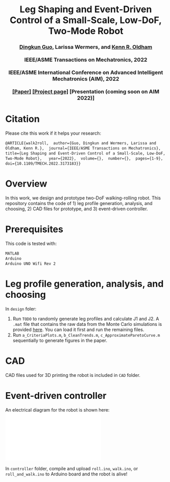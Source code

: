 <h1 align="center">
Leg Shaping and Event-Driven Control of a Small-Scale, Low-DoF, Two-Mode Robot
</h1>

<div align="center">
<h3>
<a href="https://dkguo.com">Dingkun Guo</a>,
Larissa Wermers, and
<a href="https://me.engin.umich.edu/people/faculty/kenn-oldham/">Kenn R. Oldham</a>
<br>
<br>
IEEE/ASME Transactions on Mechatronics, 2022
<br>
<br>
IEEE/ASME International Conference on Advanced Intelligent Mechatronics (AIM), 2022
<br>
<br>
<a href="https://dkguo.com/academic/publications/J1_walk2roll.pdf">[Paper]</a>
<a href="https://dkguo.com/research/walk2roll">[Project page]</a>
[Presentation (coming soon on AIM 2022)]
<br>
</h3>
</div>


# Citation
Please cite this work if it helps your research:

```
@ARTICLE{walk2roll,  author={Guo, Dingkun and Wermers, Larissa and Oldham, Kenn R.},  journal={IEEE/ASME Transactions on Mechatronics},   title={Leg Shaping and Event-Driven Control of a Small-Scale, Low-DoF, Two-Mode Robot},   year={2022},  volume={},  number={},  pages={1-9},  doi={10.1109/TMECH.2022.3173183}}
```

# Overview
In this work, we design and prototype two-DoF walking-rolling robot. This repository contains the code of 1) leg profile generation, analysis, and choosing, 2) CAD files for prototype, and 3) event-driven controller.

# Prerequisites
This code is tested with:
```
MATLAB
Arduino
Arduino UNO Wifi Rev 2
```

# Leg profile generation, analysis, and choosing
In `design` foler:
1. Run `TODO` to randomly generate leg profiles and calculate J1 and J2. A `.mat` file that contains the raw data from the Monte Carlo simulations is provided [here](drive.com). You can load it first and run the remaining files.
2. Run `a_CriteriaPlots.m`, `b_CleanTrends.m`, `c_ApproximateParetoCurve.m` sequentially to generate figures in the paper.

# CAD
CAD files used for 3D printing the robot is included in `CAD` folder.

# Event-driven controller
An electrical diagram for the robot is shown here:
![Electrical diagram](images/circuit.pdf)

In `controller` folder, compile and upload `roll.ino`, `walk.ino`, or `roll_and_walk.ino` to Arduino board and the robot is alive!
